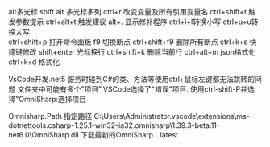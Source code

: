 alt多光标
shift alt 多光标多列
ctrl+r 改变变量及所有引用变量名
ctrl+shift+t 触发参数提示
ctrl+alt+t 触发建议
alt+. 显示修补程序
ctrl+l+l转换小写
ctrl+u+u转换大写   
ctrl+shift+p 打开命令面板
f9 切换断点
ctrl+shift+f9 删除所有断点
ctrl+k+s  快捷键修改
shift+enter 光标换行
ctrl+shift+k 删除当前行
ctrl+alt+m json格式化
ctrl+k+d 格式化

VsCode开发.net5 服务时碰到C#的类、方法等使用ctrl+鼠标左键都无法跳转的问题
文件夹中可能有多个"项目",VSCode选择了"错误"项目.
使用ctrl-shift-P并选择"OmniSharp:选择项目


Omnisharp.Path 
指定路径
C:\Users\Administrator\.vscode\extensions\ms-dotnettools.csharp-1.25.1-win32-ia32\.omnisharp\1.39.3-beta.11-net6.0\OmniSharp.dll
下载最新的OmniSharp：latest 